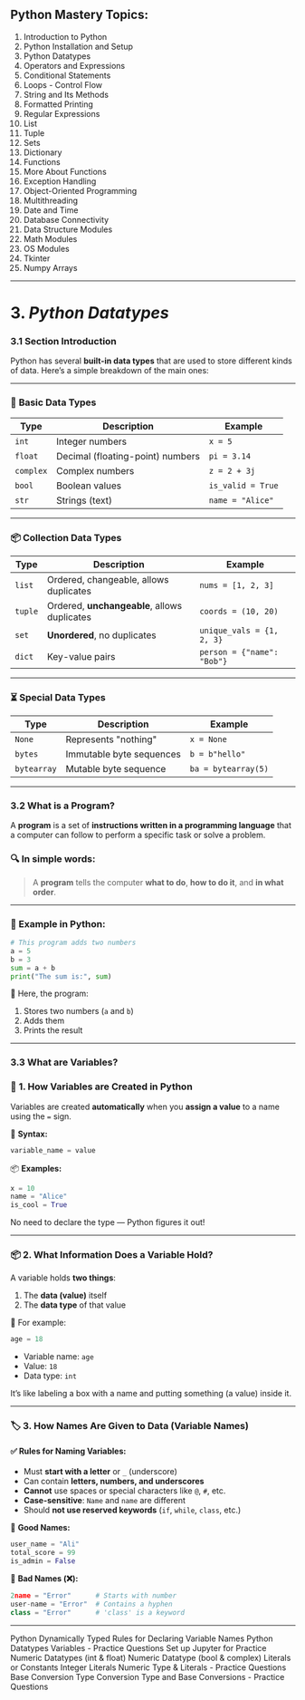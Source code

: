 
## Python Mastery Topics:
1. Introduction to Python
2. Python Installation and Setup
3. Python Datatypes
4. Operators and Expressions
5. Conditional Statements
6. Loops - Control Flow
7. String and Its Methods
8. Formatted Printing
9. Regular Expressions
10. List
11. Tuple
12. Sets
13. Dictionary
14. Functions
15. More About Functions
16. Exception Handling
17. Object-Oriented Programming
18. Multithreading
19. Date and Time
20. Database Connectivity
21. Data Structure Modules
22. Math Modules
23. OS Modules
24. Tkinter
25. Numpy Arrays
---




# 3. _Python Datatypes_

### 3.1 Section Introduction
Python has several **built-in data types** that are used to store different kinds of data. Here’s a simple breakdown of the main ones:

---

### 🔢 **Basic Data Types**
| Type       | Description                         | Example           |
|------------|-------------------------------------|-------------------|
| `int`      | Integer numbers                     | `x = 5`           |
| `float`    | Decimal (floating-point) numbers    | `pi = 3.14`       |
| `complex`  | Complex numbers                     | `z = 2 + 3j`      |
| `bool`     | Boolean values                      | `is_valid = True` |
| `str`      | Strings (text)                      | `name = "Alice"`  |

---

### 📦 **Collection Data Types**
| Type       | Description                                      | Example                          |
|------------|--------------------------------------------------|----------------------------------|
| `list`     | Ordered, changeable, allows duplicates           | `nums = [1, 2, 3]`               |
| `tuple`    | Ordered, **unchangeable**, allows duplicates     | `coords = (10, 20)`             |
| `set`      | **Unordered**, no duplicates                     | `unique_vals = {1, 2, 3}`        |
| `dict`     | Key-value pairs                                  | `person = {"name": "Bob"}`       |

---

### ⏳ **Special Data Types**
| Type     | Description              | Example          |
|----------|--------------------------|------------------|
| `None`   | Represents "nothing"     | `x = None`       |
| `bytes`  | Immutable byte sequences | `b = b"hello"`   |
| `bytearray` | Mutable byte sequence | `ba = bytearray(5)` |

---

### 3.2 What is a Program?
A **program** is a set of **instructions written in a programming language** that a computer can follow to perform a specific task or solve a problem.

### 🔍 In simple words:
> A **program** tells the computer **what to do**, **how to do it**, and **in what order**.

---

### 📌 Example in Python:
```python
# This program adds two numbers
a = 5
b = 3
sum = a + b
print("The sum is:", sum)
```

🧠 Here, the program:
1. Stores two numbers (`a` and `b`)
2. Adds them
3. Prints the result

---

### 3.3 What are Variables?

### 🔧 **1. How Variables are Created in Python**
Variables are created **automatically** when you **assign a value** to a name using the `=` sign.

📌 **Syntax:**
```python
variable_name = value
```

📦 **Examples:**
```python
x = 10
name = "Alice"
is_cool = True
```

No need to declare the type — Python figures it out!

---

### 📦 **2. What Information Does a Variable Hold?**

A variable holds **two things**:
1. The **data (value)** itself
2. The **data type** of that value

🧠 For example:
```python
age = 18
```
- Variable name: `age`
- Value: `18`
- Data type: `int`

It’s like labeling a box with a name and putting something (a value) inside it.

---

### 🏷️ **3. How Names Are Given to Data (Variable Names)**

#### ✅ Rules for Naming Variables:
- Must **start with a letter** or `_` (underscore)
- Can contain **letters, numbers, and underscores**
- **Cannot** use spaces or special characters like `@`, `#`, etc.
- **Case-sensitive**: `Name` and `name` are different
- Should **not use reserved keywords** (`if`, `while`, `class`, etc.)

📌 **Good Names:**
```python
user_name = "Ali"
total_score = 99
is_admin = False
```

📌 **Bad Names (❌):**
```python
2name = "Error"      # Starts with number
user-name = "Error"  # Contains a hyphen
class = "Error"      # 'class' is a keyword
```

---



Python Dynamically Typed
Rules for Declaring Variable Names
Python Datatypes
Variables - Practice Questions 
Set up Jupyter for Practice
Numeric Datatypes (int & float)
Numeric Datatype (bool & complex)
Literals or Constants
Integer Literals
Numeric Type & Literals - Practice Questions
Base Conversion
Type Conversion
Type and Base Conversions - Practice Questions 
